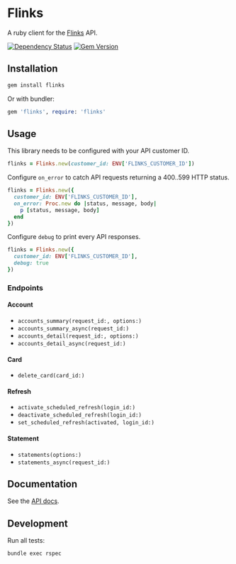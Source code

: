 # Flinks

A ruby client for the [Flinks](https://flinks.io) API.

[![Dependency Status](https://gemnasium.com/badges/github.com/phildionne/flinks.svg)](https://gemnasium.com/github.com/phildionne/flinks)
[![Gem Version](https://badge.fury.io/rb/flinks.svg)](https://badge.fury.io/rb/flinks)

## Installation

```bash
gem install flinks
```

Or with bundler:

```ruby
gem 'flinks', require: 'flinks'
```

## Usage

This library needs to be configured with your API customer ID.

```ruby
flinks = Flinks.new(customer_id: ENV['FLINKS_CUSTOMER_ID'])
```

Configure `on_error` to catch API requests returning a 400..599 HTTP status.

```ruby
flinks = Flinks.new({
  customer_id: ENV['FLINKS_CUSTOMER_ID'],
  on_error: Proc.new do |status, message, body|
    p [status, message, body]
  end
})
```

Configure `debug` to print every API responses.

```ruby
flinks = Flinks.new({
  customer_id: ENV['FLINKS_CUSTOMER_ID'],
  debug: true
})
```

### Endpoints

#### Account

- `accounts_summary(request_id:, options:)`
- `accounts_summary_async(request_id:)`
- `accounts_detail(request_id:, options:)`
- `accounts_detail_async(request_id:)`

#### Card

- `delete_card(card_id:)`

#### Refresh

- `activate_scheduled_refresh(login_id:)`
- `deactivate_scheduled_refresh(login_id:)`
- `set_scheduled_refresh(activated, login_id:)`

#### Statement

- `statements(options:)`
- `statements_async(request_id:)`

## Documentation

See the [API docs](https://sandbox-api.flinks.io).

## Development

Run all tests:

```bash
bundle exec rspec
```
